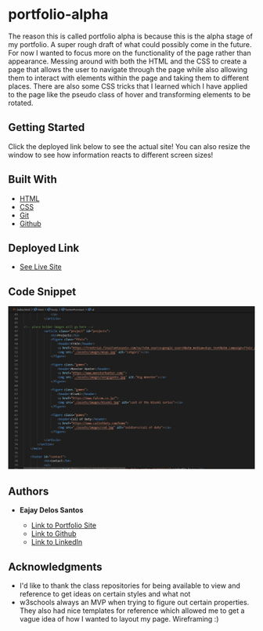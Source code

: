 # portfolio-alpha

The reason this is called portfolio alpha is because this is the alpha stage of my portfolio. A super rough draft of what could possibly come in the future. For now I wanted to focus more on the functionality of the page rather than appearance. Messing around with both the HTML and the CSS to create a page that allows the user to navigate through the page while also allowing them to interact with elements within the page and taking them to different places. There are also some CSS tricks that I learned which I have applied to the page like the pseudo class of hover and transforming elements to be rotated.

## Getting Started

Click the deployed link below to see the actual site! You can also resize the window to see how information reacts to different screen sizes!



## Built With

* [HTML](https://developer.mozilla.org/en-US/docs/Web/HTML)
* [CSS](https://developer.mozilla.org/en-US/docs/Web/CSS)
* [Git](https://git-scm.com/about)
* [Github](https://github.com/)

## Deployed Link

* [See Live Site](https://eajayd.github.io/portfolio-alpha/)


## Code Snippet

<img src=./assets/images/Screenshot.png alt="code snippet">

## Authors

* **Eajay Delos Santos** 

    - [Link to Portfolio Site](https://eajayd.github.io/portfolio-alpha/)
    - [Link to Github](https://github.com/EajayD)
    - [Link to LinkedIn](https://www.linkedin.com/in/eajay-delos-santos-912950214/)

## Acknowledgments

* I'd like to thank the class repositories for being available to view and reference to get ideas on certain styles and what not
* w3schools always an MVP when trying to figure out certain properties. They also had nice templates for reference which allowed me to get a vague idea of how I wanted to layout my page. Wireframing :)
